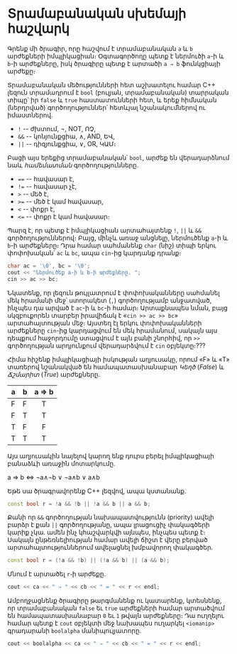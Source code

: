 # Տրամաբանական սխեմայի հաշվարկ

Գրենք մի ծրագիր, որը հաշվում է տրամաբանական `a` և `b` արժեքների իմպլիկացիան։ Օգտագործողը պետք է ներմուծի `a`-ի և `b`-ի արժեքները, իսկ ծրագիրը պետք է արտածի `a ⇒ b` ֆունկցիայի արժեքը։

Տրամաբանական մեծությունների հետ աշխատելու համար C++ լեզուն տրամադրում է `bool` (բուլյան, տրամաբանական) տարրական տիպը՝ իր `false` և `true` հաստատունների հետ, և երեք հիմնական (ներդրված) գործողություններ՝ հետևյալ նշանակումներով ու իմաստներով.

* `!` -- ժխտում, ¬, NOT, ՈՉ,
* `&&` -- կոնյունքցիա, ∧, AND, ԵՎ,
* `||` -- դիզյունքցիա, ∨, OR, ԿԱՄ։

Բացի այս երեքից տրամաբանական՝ `bool`, արժեք են վերադարձնում նաև _համեմատման_ գործողությունները.

* `==` -- հավասար է,
* `!=` -- հավասար չէ,
* `>` -- մեծ է,
* `>=` -- մեծ է կամ հավասար,
* `<` -- փոքր է,
* `<=` -- փոքր է կամ հավասար։

Պարզ է, որ պետք է իմպլիկացիան արտահայտենք `!`, `||` և `&&` գործողություններով։ Բայց, մինչև առաջ անցնելը, ներմուծենք `a`-ի և `b`-ի արժեքները։ Դրա համար սահմանենք `char` (նիշ) տիպի երկու փոփոխական՝ `ac` և `bc`, ապա `cin`-ից կարդանք դրանք։

```C++
char ac = '\0', bc = '\0';
cout << "Ներմուծեք a-ի և b-ի արժեքները. ";
cin >> ac >> bc;
```

Նկատենք, որ լեզուն թույլատրում է փոփոխականները սահմանել մեկ հրամանի մեջ՝ ստորակետ (`,`) գործողությամբ անջատված, ինչպես դա արված է `ac`-ի և `bc`-ի համար։ Արտաքնապես նման, բայց սկզբուքորեն տարբեր իրավիճակ է «`cin >> ac >> bc`» արտահայտության մեջ։ Այստեղ էլ երկու փոփոխականների արժեքները `cin`-ից կարդացվում են մեկ հրամանում, սակայն այս դեպքում հաջորդումը ստացվում է այն բանի շնորհիվ, որ `>>` գործողության արդյունքում վերադարձվում է `cin` օբյեկտը։???

Հիմա հիշենք իմպլիկացիայի իսկության աղյուսակը, որում «F» և «T» տառերով նշանակված են համապատասխանաբար _Կեղծ_ (_False_) և _Ճշմարիտ_ (_True_) արժեքները.

| a | b | a ⇒ b |
|---|---|:-----:|
| F | F |   T   |
| F | T |   T   |
| T | F |   F   |
| T | T |   T   |

Այս աղյուսակին նայելով կարող ենք դուրս բերել իմպլիկացիայի բանաձևի առաջին մոտարկումը.

a ⇒ b ⇔ ¬a∧¬b ∨ ¬a∧b ∨ a∧b

Եթե սա ծրագրավորենք C++ լեզվով, ապա կստանանք.

```C++
const bool r = !a && !b || !a && b || a && b;
```

Քանի որ `&&` գործողության նախապատվությունն (priority) ավելի բարձր է քան `||` գործողությանը, ապա լրացուցիչ փակագծերի կարիք չկա. ամեն ինչ կհաշվարկվի այնպես, ինչպես պետք է։ Սակայն ընթեռնելիության համար ավելի ճիշտ է վերը բերված արտահայտություններում ավելացնել խմբավորող փակագծեր.

```C++
const bool r = (!a && !b) || (!a && b) || (a && b);
```

Մնում է արտածել `r`֊ի արժեքը․

```C++
cout << ca << " ⇒ " << cb << " = " << r << endl;
```

Ամբողջացնենք ծրագիրը թարգմանենք ու կատարենք, կտեսնենք, որ տրամաբանական `false` եւ `true` արժեքների համար արտածվում են համապատասխանաբար `0` եւ `1` թվայն արժեքները։ Դա ուղղելու համար պետք է `cout` օբյեկտի մեջ նախապես ուղարկել `<iomanip>` գրադարանի `boolalpha` մանիպուլյատորը․

```C++
cout << boolalpha << ca << " ⇒ " << cb << " = " << r << endl;
```

